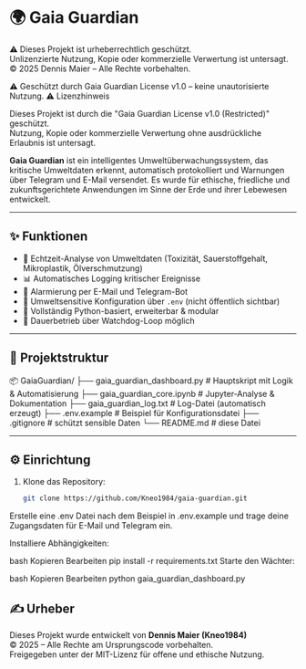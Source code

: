 # 🌍 Gaia Guardian


⚠️ Dieses Projekt ist urheberrechtlich geschützt.  
Unlizenzierte Nutzung, Kopie oder kommerzielle Verwertung ist untersagt.  
© 2025 Dennis Maier – Alle Rechte vorbehalten.


⚠️ Geschützt durch Gaia Guardian License v1.0 – keine unautorisierte Nutzung.
⚠️ Lizenzhinweis  


Dieses Projekt ist durch die "Gaia Guardian License v1.0 (Restricted)" geschützt.  
Nutzung, Kopie oder kommerzielle Verwertung ohne ausdrückliche Erlaubnis ist untersagt.  

**Gaia Guardian** ist ein intelligentes Umweltüberwachungssystem, das kritische Umweltdaten erkennt, automatisch protokolliert und Warnungen über Telegram und E-Mail versendet. Es wurde für ethische, friedliche und zukunftsgerichtete Anwendungen im Sinne der Erde und ihrer Lebewesen entwickelt.

---

## ✨ Funktionen

- 🌱 Echtzeit-Analyse von Umweltdaten (Toxizität, Sauerstoffgehalt, Mikroplastik, Ölverschmutzung)
- 📊 Automatisches Logging kritischer Ereignisse
- 📩 Alarmierung per E-Mail und Telegram-Bot
- 🔐 Umweltsensitive Konfiguration über `.env` (nicht öffentlich sichtbar)
- 🤖 Vollständig Python-basiert, erweiterbar & modular
- 🔁 Dauerbetrieb über Watchdog-Loop möglich

---

## 📁 Projektstruktur
📦 GaiaGuardian/ ├── gaia_guardian_dashboard.py # Hauptskript mit Logik & Automatisierung ├── gaia_guardian_core.ipynb # Jupyter-Analyse & Dokumentation ├── gaia_guardian_log.txt # Log-Datei (automatisch erzeugt) ├── .env.example # Beispiel für Konfigurationsdatei ├── .gitignore # schützt sensible Daten └── README.md # diese Datei


---

## ⚙️ Einrichtung

1. Klone das Repository:
   ```bash
   git clone https://github.com/Kneo1984/gaia-guardian.git


Erstelle eine .env Datei nach dem Beispiel in .env.example
und trage deine Zugangsdaten für E-Mail und Telegram ein.

Installiere Abhängigkeiten:

bash
Kopieren
Bearbeiten
pip install -r requirements.txt
Starte den Wächter:

bash
Kopieren
Bearbeiten
python gaia_guardian_dashboard.py


## ✍️ Urheber

Dieses Projekt wurde entwickelt von **Dennis Maier (Kneo1984)**  
© 2025 – Alle Rechte am Ursprungscode vorbehalten.  
Freigegeben unter der MIT-Lizenz für offene und ethische Nutzung.




